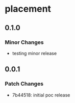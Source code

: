 # placement

## 0.1.0

### Minor Changes

- testing minor release

## 0.0.1

### Patch Changes

- 7b44518: initial poc release
